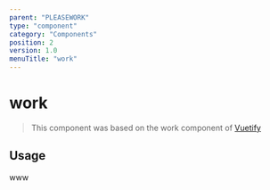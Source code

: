 ```yaml
---
parent: "PLEASEWORK"
type: "component"
category: "Components"
position: 2
version: 1.0
menuTitle: "work"
---
```


# work

> This component was based on the work component of [Vuetify](https://vuetifyjs.com/en/components/work/ "Vuetify's work component")

## Usage

www

<!-- Component template need to be here -->

<doc-component :file="'PLEASEWORK/work/PLEASEWORK_work-usage'" :name="'work'"></doc-component >

